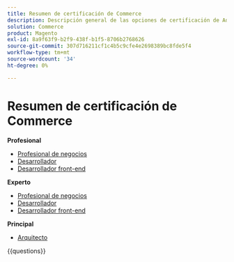 ```yaml
---
title: Resumen de certificación de Commerce
description: Descripción general de las opciones de certificación de Adobe Commerce
solution: Commerce
product: Magento
exl-id: 8a9f63f9-b2f9-438f-b1f5-8706b2768626
source-git-commit: 307d716211cf1c4b5c9cfe4e2698389bc8fde5f4
workflow-type: tm+mt
source-wordcount: '34'
ht-degree: 0%

---
```


# Resumen de certificación de Commerce

**Profesional**

* [Profesional de negocios](https://certification.adobe.com/certification/business-practitioner-professional) <!--AD0-E712-->
* [Desarrollador](https://certification.adobe.com/certification/commerce-developer-professional) <!--AD0-E717-->
* [Desarrollador front-end](https://certification.adobe.com/certification/front-end-developer-professional) <!--AD0-E721-->

**Experto**

* [Profesional de negocios](https://certification.adobe.com/certification/adobe-commerce-business-practitioner-expert) <!--AD0-E708-->
* [Desarrollador](https://certification.adobe.com/certification/adobe-commerce-developer-expert) <!--AD0-E716-->
* [Desarrollador front-end](https://certification.adobe.com/certification/front-end-developer-expert) <!--AD0-E720-->

**Principal**

* [Arquitecto](https://certification.adobe.com/certification/commerce-architect-master) <!--AD0-E722-->

{{questions}}

